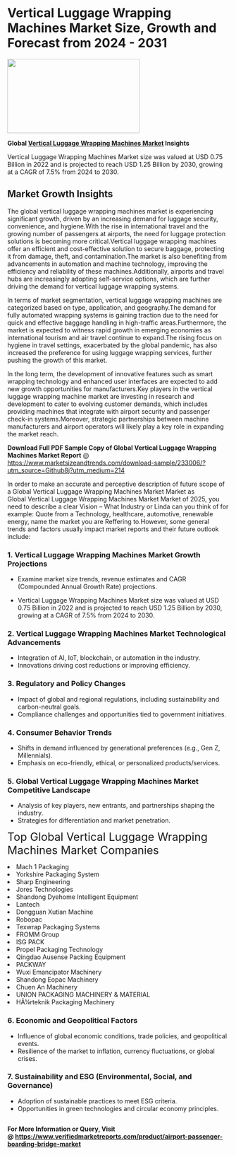 <H1>Vertical Luggage Wrapping Machines Market Size, Growth and Forecast from 2024 - 2031</H1><img class="aligncenter size-medium wp-image-584254" src="https://thirdeyenews.in/wp-content/uploads/2024/09/Global-Market-Research-300x168.jpeg" alt="" width="300" height="168" /><p><strong>Global&nbsp;<a href="https://www.marketsizeandtrends.com/download-sample/233006/?utm_source=Github8j?utm_medium=214">Vertical Luggage Wrapping Machines Market</a> Insights</strong></p><p>Vertical Luggage Wrapping Machines Market size was valued at USD 0.75 Billion in 2022 and is projected to reach USD 1.25 Billion by 2030, growing at a CAGR of 7.5% from 2024 to 2030.</p><p><h2>Market Growth Insights</h2> <p>The global vertical luggage wrapping machines market is experiencing significant growth, driven by an increasing demand for luggage security, convenience, and hygiene.With the rise in international travel and the growing number of passengers at airports, the need for luggage protection solutions is becoming more critical.Vertical luggage wrapping machines offer an efficient and cost-effective solution to secure baggage, protecting it from damage, theft, and contamination.The market is also benefiting from advancements in automation and machine technology, improving the efficiency and reliability of these machines.Additionally, airports and travel hubs are increasingly adopting self-service options, which are further driving the demand for vertical luggage wrapping systems.</p> <p>In terms of market segmentation, vertical luggage wrapping machines are categorized based on type, application, and geography.The demand for fully automated wrapping systems is gaining traction due to the need for quick and effective baggage handling in high-traffic areas.Furthermore, the market is expected to witness rapid growth in emerging economies as international tourism and air travel continue to expand.The rising focus on hygiene in travel settings, exacerbated by the global pandemic, has also increased the preference for using luggage wrapping services, further pushing the growth of this market.</p> <p>In the long term, the development of innovative features such as smart wrapping technology and enhanced user interfaces are expected to add new growth opportunities for manufacturers.Key players in the vertical luggage wrapping machine market are investing in research and development to cater to evolving customer demands, which includes providing machines that integrate with airport security and passenger check-in systems.Moreover, strategic partnerships between machine manufacturers and airport operators will likely play a key role in expanding the market reach.</p> <p><span class=""><strong>Download Full PDF Sample Copy of Global Vertical Luggage Wrapping Machines Market Report</strong> @ <a href="https://www.marketsizeandtrends.com/download-sample/233006/?utm_source=Github8j?utm_medium=214" target="_blank">https://www.marketsizeandtrends.com/download-sample/233006/?utm_source=Github8j?utm_medium=214</a></span></p><p>In order to make an accurate and perceptive description of future scope of a Global&nbsp;Vertical Luggage Wrapping Machines Market Market as Global&nbsp;Vertical Luggage Wrapping Machines Market Market of 2025, you need to describe a clear Vision &ndash; What Industry or Linda can you think of for example: Quote from a Technology, healthcare, automotive, renewable energy, name the market you are Reffering to.However, some general trends and factors usually impact market reports and their future outlook include:</p><h3>1.&nbsp;<strong>Vertical Luggage Wrapping Machines Market Growth Projections</strong></h3><ul><li>Examine market size trends, revenue estimates and CAGR (Compounded Annual Growth Rate) projections.</li><li><p>Vertical Luggage Wrapping Machines Market size was valued at USD 0.75 Billion in 2022 and is projected to reach USD 1.25 Billion by 2030, growing at a CAGR of 7.5% from 2024 to 2030.</p></li></ul><h3>2.&nbsp;<strong>Vertical Luggage Wrapping Machines Market Technological Advancements</strong></h3><ul><li>Integration of AI, IoT, blockchain, or automation in the industry.</li><li>Innovations driving cost reductions or improving efficiency.</li></ul><h3>3.&nbsp;<strong>Regulatory and Policy Changes</strong></h3><ul><li>Impact of global and regional regulations, including sustainability and carbon-neutral goals.</li><li>Compliance challenges and opportunities tied to government initiatives.</li></ul><h3>4.&nbsp;<strong>Consumer Behavior Trends</strong></h3><ul><li>Shifts in demand influenced by generational preferences (e.g., Gen Z, Millennials).</li><li>Emphasis on eco-friendly, ethical, or personalized products/services.</li></ul><h3>5.&nbsp;<strong>Global Vertical Luggage Wrapping Machines Market Competitive Landscape</strong></h3><ul><li>Analysis of key players, new entrants, and partnerships shaping the industry.</li><li>Strategies for differentiation and market penetration.</li></ul><p data-pm-slice="1 1 []"><span style="color: inherit; font-family: inherit; font-size: 25px;">Top Global Vertical Luggage Wrapping Machines Market Companies</span></p><div class="" data-test-id=""><p><li>Mach 1 Packaging</li><li> Yorkshire Packaging System</li><li> Sharp Engineering</li><li> Jores Technologies</li><li> Shandong Dyehome Intelligent Equipment</li><li> Lantech</li><li> Dongguan Xutian Machine</li><li> Robopac</li><li> Texwrap Packaging Systems</li><li> FROMM Group</li><li> ISG PACK</li><li> Propel Packaging Technology</li><li> Qingdao Ausense Packing Equipment</li><li> PACKWAY</li><li> Wuxi Emancipator Machinery</li><li> Shandong Eopac Machinery</li><li> Chuen An Machinery</li><li> UNION PACKAGING MACHINERY & MATERIAL</li><li> HÃ¼rteknik Packaging Machinery</li></p></div><h3>6.&nbsp;<strong>Economic and Geopolitical Factors</strong></h3><ul><li>Influence of global economic conditions, trade policies, and geopolitical events.</li><li>Resilience of the market to inflation, currency fluctuations, or global crises.</li></ul><h3>7.&nbsp;<strong>Sustainability and ESG (Environmental, Social, and Governance)</strong></h3><ul><li>Adoption of sustainable practices to meet ESG criteria.</li><li>Opportunities in green technologies and circular economy principles.</li></ul><h2><strong style="font-size: 14px;">For More Information or Query, Visit @&nbsp;</strong><a style="background-color: #ffffff; font-size: 14px;" href="https://www.marketsizeandtrends.com/report/vertical-luggage-wrapping-machines-market/" target="_blank">https://www.verifiedmarketreports.com/product/airport-passenger-boarding-bridge-market</a></h2>